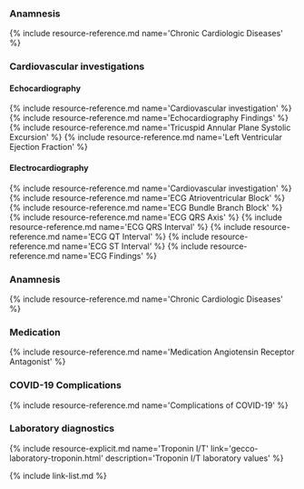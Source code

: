 ### Anamnesis
{% include resource-reference.md name='Chronic Cardiologic Diseases' %}

### Cardiovascular investigations
#### Echocardiography
{% include resource-reference.md name='Cardiovascular investigation' %}
{% include resource-reference.md name='Echocardiography Findings' %}
{% include resource-reference.md name='Tricuspid Annular Plane Systolic Excursion' %}
{% include resource-reference.md name='Left Ventricular Ejection Fraction' %}

#### Electrocardiography
{% include resource-reference.md name='Cardiovascular investigation' %}
{% include resource-reference.md name='ECG Atrioventricular Block' %}
{% include resource-reference.md name='ECG Bundle Branch Block' %}
{% include resource-reference.md name='ECG QRS Axis' %}
{% include resource-reference.md name='ECG QRS Interval' %}
{% include resource-reference.md name='ECG QT Interval' %}
{% include resource-reference.md name='ECG ST Interval' %}
{% include resource-reference.md name='ECG Findings' %}

### Anamnesis
{% include resource-reference.md name='Chronic Cardiologic Diseases' %}

### Medication
{% include resource-reference.md name='Medication Angiotensin Receptor Antagonist' %}

### COVID-19 Complications
{% include resource-reference.md name='Complications of COVID-19' %}

### Laboratory diagnostics

{% include resource-explicit.md name='Troponin I/T' link='gecco-laboratory-troponin.html' description='Troponin I/T laboratory values' %}





{% include link-list.md %}
